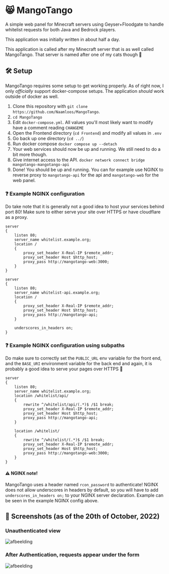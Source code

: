 # 😸 MangoTango
A simple web panel for Minecraft servers using Geyser+Floodgate to handle whitelist requests for both Java and Bedrock players.

This application was initially written in about half a day.

This application is called after my Minecraft server that is as well called MangoTango. That server is named after one of my cats though 🙂

## 🛠️ Setup
MangoTango requires some setup to get working properly. As of right now, I only _officially_ support docker-compose setups. The application _should_ work outside of docker as well.

1. Clone this repository with `git clone https://github.com/Naamloos/MangoTango`.
2. `cd MangoTango`
3. Edit `docker-compose.yml`. All values you'll most likely want to modify have a comment reading `CHANGEME`
4. Open the Frontend directory (`cd Frontend`) and modify all values in `.env`
5. Go back up one directory (`cd ../`)
6. Run docker compose `docker compose up --detach`
7. Your web services should now be up and running. We still need to do a bit more though.
8. Give internet access to the API. `docker network connect bridge mangotango-mangotango-api`
9. Done! You should be up and running. You can for example use NGINX to reverse proxy to `mangotango-api` for the api and `mangotango-web` for the web panel.

### ❓ Example NGINX configuration
Do take note that it is generally not a good idea to host your services behind port 80! Make sure to either serve your site over HTTPS or have cloudflare as a proxy.
```nginx
server
{
    listen 80;
    server_name whitelist.example.org;
    location /
    {
        proxy_set_header X-Real-IP $remote_addr;
        proxy_set_header Host $http_host;
        proxy_pass http://mangotango-web:3000;
    }
}

server
{
    listen 80;
    server_name whitelist-api.example.org;
    location /
    {
        proxy_set_header X-Real-IP $remote_addr;
        proxy_set_header Host $http_host;
        proxy_pass http://mangotango-api;
    }
	
	underscores_in_headers on;
}
```

### ❓ Example NGINX configuration using subpaths
Do make sure to correctly set the `PUBLIC_URL` env variable for the front end, and the `BASE_URI` environment variable for the back end and again, it is probably a good idea to serve your pages over HTTPS 🙂
```nginx
server
{
    listen 80;
    server_name whitelist.example.org;
    location /whitelist/api/
    {
        rewrite ^/whitelist/api/(.*)$ /$1 break;
        proxy_set_header X-Real-IP $remote_addr;
        proxy_set_header Host $http_host;
        proxy_pass http://mangotango-api;
    }

    location /whitelist/
    {
        rewrite ^/whitelist/(.*)$ /$1 break;
        proxy_set_header X-Real-IP $remote_addr;
        proxy_set_header Host $http_host;
        proxy_pass http://mangotango-web:3000;
    }
}
```

#### ⚠️ NGINX note!
MangoTango uses a header named `rcon_password` to authenticate! 
NGINX does not allow underscores in headers by default, so you will have to add `underscores_in_headers on;` to your NGINX server declaration.
Example can be seen in the example NGINX config above.

## 📸 Screenshots (as of the 20th of October, 2022)
### Unauthenticated view
![afbeelding](https://user-images.githubusercontent.com/12187179/196905103-167d2f40-249e-44b1-af3c-3c0526e6f6a3.png)
### After Authentication, requests appear under the form
![afbeelding](https://user-images.githubusercontent.com/12187179/196904836-3d594a90-3f96-41e8-99c6-42eefb435f1d.png)
